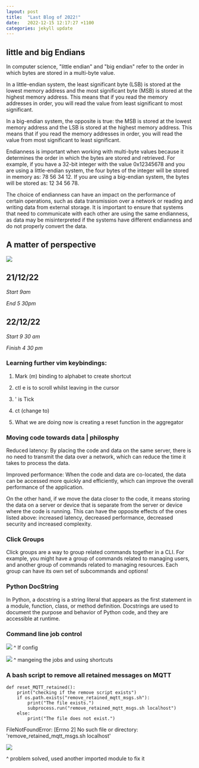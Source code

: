 ```yaml
---
layout: post
title:  "Last Blog of 2022!" 
date:   2022-12-15 12:17:27 +1100
categories: jekyll update
---
```



## little and big Endians 

In computer science, "little endian" and "big endian" refer to the order in which bytes are stored in a multi-byte value.

In a little-endian system, the least significant byte (LSB) is stored at the lowest memory address and the most significant byte (MSB) is stored at the highest memory address. This means that if you read the memory addresses in order, you will read the value from least significant to most significant.

In a big-endian system, the opposite is true: the MSB is stored at the lowest memory address and the LSB is stored at the highest memory address. This means that if you read the memory addresses in order, you will read the value from most significant to least significant.

Endianness is important when working with multi-byte values because it determines the order in which the bytes are stored and retrieved. For example, if you have a 32-bit integer with the value 0x12345678 and you are using a little-endian system, the four bytes of the integer will be stored in memory as: 78 56 34 12. If you are using a big-endian system, the bytes will be stored as: 12 34 56 78.

The choice of endianness can have an impact on the performance of certain operations, such as data transmission over a network or reading and writing data from external storage. It is important to ensure that systems that need to communicate with each other are using the same endianness, as data may be misinterpreted if the systems have different endianness and do not properly convert the data.

## A matter of perspective 

![](https://i.imgur.com/HUp5LkW.png)

## 21/12/22

*Start 9am* 

*End 5 30pm*

## 22/12/22

*Start 9 30 am*

*Finish 4 30 pm*

### Learning further vim keybindings:

1) Mark (m) binding to alphabet to create shortcut

2) ctl e is to scroll whilst leaving in the cursor 

3) ' is Tick

4) ct (change to) 

5) What we are doing now is creating a reset function in the aggregator

### Moving code towards data | philosphy

Reduced latency: By placing the code and data on the same server, there is no need to transmit the data over a network, which can reduce the time it takes to process the data.

Improved performance: When the code and data are co-located, the data can be accessed more quickly and efficiently, which can improve the overall performance of the application.

On the other hand, if we move the data closer to the code, it means storing the data on a server or device that is separate from the server or device where the code is running. This can have the opposite effects of the ones listed above: increased latency, decreased performance, decreased security and increased complexity.

### Click Groups

Click groups are a way to group related commands together in a CLI. For example, you might have a group of commands related to managing users, and another group of commands related to managing resources. Each group can have its own set of subcommands and options!

### Python DocString

In Python, a docstring is a string literal that appears as the first statement in a module, function, class, or method definition. Docstrings are used to document the purpose and behavior of Python code, and they are accessible at runtime.

### Command line job control

![](https://i.imgur.com/hvkEBgk.png)
^ If config

![](https://i.imgur.com/QCZSNtZ.png)
^ mangeing the jobs and using shortcuts

### A bash script to remove all retained messages on MQTT 

```
def reset_MQTT_retained():
    print("checking if the remove script exists")
    if os.path.exists("remove_retained_mqtt_msgs.sh"):
        print("The file exists.")
        subprocess.run("remove_retained_mqtt_msgs.sh localhost")
    else:
        print("The file does not exist.")
```

FileNotFoundError: [Errno 2] No such file or directory: 'remove_retained_mqtt_msgs.sh localhost'


![](https://i.imgur.com/K95r1Rl.png)

^ problem solved, used another imported module to fix it 

